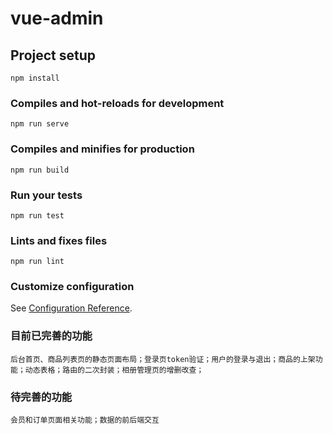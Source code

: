 # vue-admin

## Project setup
```
npm install
```

### Compiles and hot-reloads for development
```
npm run serve
```

### Compiles and minifies for production
```
npm run build
```

### Run your tests
```
npm run test
```

### Lints and fixes files
```
npm run lint
```

### Customize configuration
See [Configuration Reference](https://cli.vuejs.org/config/).


### 目前已完善的功能
```
后台首页、商品列表页的静态页面布局；登录页token验证；用户的登录与退出；商品的上架功能；动态表格；路由的二次封装；相册管理页的增删改查；
```


### 待完善的功能
```
会员和订单页面相关功能；数据的前后端交互
```

